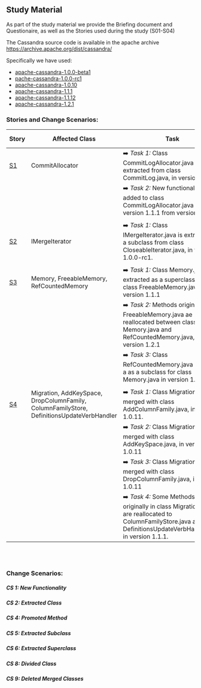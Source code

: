 ## Study Material

As part of the study material we provide the Briefing document and Questionaire, as well as the Stories used during the study (S01-S04)

The Cassandra source code is available in the apache archive https://archive.apache.org/dist/cassandra/

Specifically we have used:
 - [apache-cassandra-1.0.0-beta1](https://archive.apache.org/dist/cassandra/1.0.0/)
 - [pache-cassandra-1.0.0-rc1](https://archive.apache.org/dist/cassandra/1.0.0/)
 - [apache-cassandra-1.0.10](https://archive.apache.org/dist/cassandra/1.0.10/)
 - [apache-cassandra-1.1.1](https://archive.apache.org/dist/cassandra/1.1.1/)
 - [apache-cassandra-1.1.12](https://archive.apache.org/dist/cassandra/1.1.12)
 - [apache-cassandra-1.2.1](https://archive.apache.org/dist/cassandra/1.2.1)



### Stories and Change Scenarios:
| Story     | Affected Class      | Task | Change Scenario| 
|--------------|---------------------|------------|------------|
|[S1](https://github.com/jku-win-se/dejavu/raw/main/studymaterial/S01.docx)            |  CommitAllocator   |  ➡️ _Task 1:_ Class CommitLogAllocator.java is extracted from class CommitLog.java, in version 1.1.1 | [CS2](#CS2) |
|              |     | ➡️ _Task 2:_ New functionality is added to class CommitLogAllocator.java in version 1.1.1 from version 1.0.10. | [CS1](#CS1) |
|              |     |  | 
|[S2](https://github.com/jku-win-se/dejavu/raw/main/studymaterial/S02.docx)            |   IMergeIterator   | ➡️ _Task 1:_ Class IMergeIterator.java is extracted as a subclass from class CloseableIterator.java, in version 1.0.0-rc1. | [CS5](#CS5) |
|     |  | 
|[S3](https://github.com/jku-win-se/dejavu/raw/main/studymaterial/S03.docx)            |   Memory, FreeableMemory, RefCountedMemory    | ➡️ _Task 1:_ Class Memory.java is extracted as a superclass from class FreeableMemory.java, in version 1.1.1 | [CS6](#CS6) |
|            |      | ➡️ _Task 2:_ Methods originally in FreeableMemory.java ae reallocated between classes Memory.java and RefCountedMemory.java, in version 1.2.1 | [CS8](#CS8) |
|            |     | ➡️ _Task 3:_ Class RefCountedMemory.java is added a as a subclass for class Memory.java in version 1.2.1 | [CS5](#CS5) |
|     |  | 
|[S4](https://github.com/jku-win-se/dejavu/raw/main/studymaterial/S04.docx)            |  Migration, AddKeySpace, DropColumnFamily, ColumnFamilyStore, DefinitionsUpdateVerbHandler   |  ➡️ _Task 1:_ Class Migration.java is merged with class AddColumnFamily.java, in version 1.0.11.| [CS6](#CS6) |
|            |     | ➡️ _Task 2:_ Class Migration.java is merged with class AddKeySpace.java, in version 1.0.11 | [CS9](#CS9) |
|            |     | ➡️ _Task 3:_ Class Migration.java is merged with class DropColumnFamily.java, in version 1.0.11 | [CS9](#CS9) |
|            |     | ➡️ _Task 4:_ Some Methods originally in class Migration.java are reallocated to ColumnFamilyStore.java and class DefinitionsUpdateVerbHandler.java in version 1.1.1. | [CS4](#CS4) |



<br><br>


### Change Scenarios:


 ##### <a id="CS1">CS 1:</a> New Functionality 
 ##### <a id="CS2">CS 2:</a> Extracted Class
 ##### <a id="CS4">CS 4:</a> Promoted Method
 ##### <a id="CS5">CS 5:</a> Extracted Subclass
 ##### <a id="CS6">CS 6:</a> Extracted Superclass
 ##### <a id="CS8">CS 8:</a> Divided Class
 ##### <a id="CS9">CS 9:</a> Deleted Merged Classes





